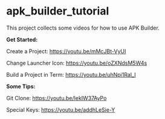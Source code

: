 # apk_builder_tutorial
This project collects some videos for how to use APK Builder.

**Get Started:**
  
Create a Project:
https://youtu.be/mMcJBt-VyUI

Change Launcher Icon:
https://youtu.be/oZXNdsM5W4s

Build a Project in Term:
https://youtu.be/uhNpi1Ral_I

**Some Tips:**

Git Clone:
https://youtu.be/IekIW37AyPo

Special Keys:
https://youtu.be/addhLeSie-Y
